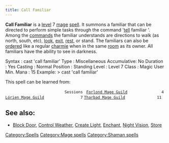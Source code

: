 ```yaml
---
title: Call Familiar
---
```


**Call Familiar** is a [level](level "wikilink") 7
[mage](mage "wikilink") [spell](spell "wikilink"). It summons a familiar
that can be directed to perform simple tasks through the command
'[tell](tell "wikilink") familiar <command>'. Among the
[commands](commands "wikilink") the familiar understands are directions
to walk (as north, south, etc), [look](look "wikilink"),
[exit](exit "wikilink"), [rest](rest "wikilink"), or stand. The
familiars can also be [ordered](order "wikilink") like a regular
[charmie](charm "wikilink") when in the same [room](room "wikilink") as
its owner. All familiars have the ability to see in darkness.

Syntax : cast 'call familiar' Type : Miscellaneous Accumulative: No
Duration : Yes Casting : Normal Position : Standing Level : Level 7
Class : Magic User Min. Mana : 15 Example: \> cast 'call familiar'

This spell can be learned from:

`                          Sessions `
[`Forlond Mage Guild`](Forlond_Mage_Guild "wikilink")`               4`
[`Lórien Mage Guild`](Lórien_Mage_Guild "wikilink")`                7`
[`Tharbad Mage Guild`](Tharbad_Mage_Guild "wikilink")`              11`

## See also:

- [Block Door](Block_Door "wikilink"), [Control
  Weather](Control_Weather "wikilink"), [Create
  Light](Create_Light "wikilink"), [Enchant](Enchant "wikilink"), [Night
  Vision](Night_Vision "wikilink"), [Store](Store "wikilink")

[Category:Spells](Category:Spells "wikilink") [Category:Mage
spells](Category:Mage_spells "wikilink") [Category:Shaman
spells](Category:Shaman_spells "wikilink")